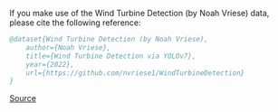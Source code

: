 If you make use of the Wind Turbine Detection (by Noah Vriese) data, please cite the following reference:

``` bibtex 
@dataset{Wind Turbine Detection (by Noah Vriese),
	author={Noah Vriese},
	title={Wind Turbine Detection via YOLOv7},
	year={2022},
	url={https://github.com/nvriese1/WindTurbineDetection}
}
```

[Source](https://github.com/nvriese1/WindTurbineDetection)